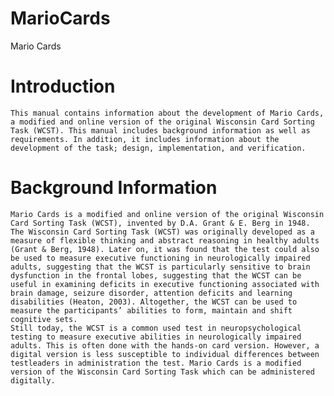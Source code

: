 # MarioCards
Mario Cards

# <b>Introduction</b> 
	This manual contains information about the development of Mario Cards, a modified and online version of the original Wisconsin Card Sorting Task (WCST). This manual includes background information as well as requirements. In addition, it includes information about the development of the task; design, implementation, and verification. 

# <b>Background Information</b> 
	Mario Cards is a modified and online version of the original Wisconsin Card Sorting Task (WCST), invented by D.A. Grant & E. Berg in 1948. The Wisconsin Card Sorting Task (WCST) was originally developed as a measure of flexible thinking and abstract reasoning in healthy adults (Grant & Berg, 1948). Later on, it was found that the test could also be used to measure executive functioning in neurologically impaired adults, suggesting that the WCST is particularly sensitive to brain dysfunction in the frontal lobes, suggesting that the WCST can be useful in examining deficits in executive functioning associated with brain damage, seizure disorder, attention deficits and learning disabilities (Heaton, 2003). Altogether, the WCST can be used to measure the participants’ abilities to form, maintain and shift cognitive sets. 
	Still today, the WCST is a common used test in neuropsychological testing to measure executive abilities in neurologically impaired adults. This is often done with the hands-on card version. However, a digital version is less susceptible to individual differences between testleaders in administration the test. Mario Cards is a modified version of the Wisconsin Card Sorting Task which can be administered digitally. 
